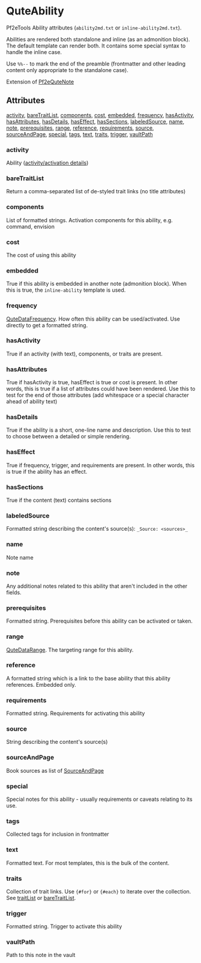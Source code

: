 # QuteAbility

Pf2eTools Ability attributes (`ability2md.txt` or `inline-ability2md.txt`).

Abilities are rendered both standalone and inline (as an admonition block). The default template can render both. It contains some special syntax to handle the inline case.

Use `%%--` to mark the end of the preamble (frontmatter and other leading content only appropriate to the standalone case).

Extension of [Pf2eQuteNote](Pf2eQuteNote.md)

## Attributes

[activity](#activity), [bareTraitList](#baretraitlist), [components](#components), [cost](#cost), [embedded](#embedded), [frequency](#frequency), [hasActivity](#hasactivity), [hasAttributes](#hasattributes), [hasDetails](#hasdetails), [hasEffect](#haseffect), [hasSections](#hassections), [labeledSource](#labeledsource), [name](#name), [note](#note), [prerequisites](#prerequisites), [range](#range), [reference](#reference), [requirements](#requirements), [source](#source), [sourceAndPage](#sourceandpage), [special](#special), [tags](#tags), [text](#text), [traits](#traits), [trigger](#trigger), [vaultPath](#vaultpath)


### activity

Ability ([activity/activation details](QuteDataActivity.md))

### bareTraitList

Return a comma-separated list of de-styled trait links (no title attributes)

### components

List of formatted strings. Activation components for this ability, e.g. command, envision

### cost

The cost of using this ability

### embedded

True if this ability is embedded in another note (admonition block). When this is true, the `inline-ability` template is used.

### frequency

[QuteDataFrequency](QuteDataFrequency.md). How often this ability can be used/activated. Use directly to get a formatted string.

### hasActivity

True if an activity (with text), components, or traits are present.

### hasAttributes

True if hasActivity is true, hasEffect is true or cost is present. In other words, this is true if a list of attributes could have been rendered. Use this to test for the end of those attributes (add whitespace or a special character ahead of ability text)

### hasDetails

True if the ability is a short, one-line name and description. Use this to test to choose between a detailed or simple rendering.

### hasEffect

True if frequency, trigger, and requirements are present. In other words, this is true if the ability has an effect.

### hasSections

True if the content (text) contains sections

### labeledSource

Formatted string describing the content's source(s): `_Source: <sources>_`

### name

Note name

### note

Any additional notes related to this ability that aren't included in the other fields.

### prerequisites

Formatted string. Prerequisites before this ability can be activated or taken.

### range

[QuteDataRange](QuteDataRange.md). The targeting range for this ability.

### reference

A formatted string which is a link to the base ability that this ability references. Embedded only.

### requirements

Formatted string. Requirements for activating this ability

### source

String describing the content's source(s)

### sourceAndPage

Book sources as list of [SourceAndPage](../SourceAndPage.md)

### special

Special notes for this ability - usually requirements or caveats relating to its use.

### tags

Collected tags for inclusion in frontmatter

### text

Formatted text. For most templates, this is the bulk of the content.

### traits

Collection of trait links. Use `{#for}` or `{#each}` to iterate over the collection. See [traitList](#traitlist) or [bareTraitList](#baretraitlist).

### trigger

Formatted string. Trigger to activate this ability

### vaultPath

Path to this note in the vault
